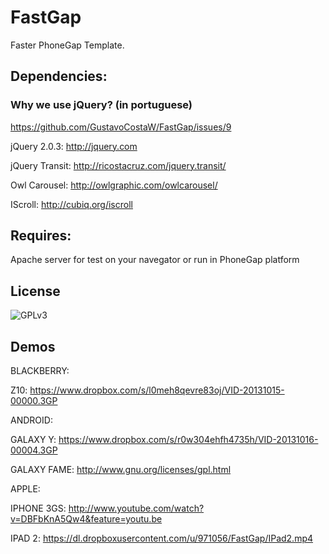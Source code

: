 FastGap
=======

Faster PhoneGap Template.

<h2>Dependencies:</h2>


<h3>Why we use jQuery? (in portuguese) </h3>

https://github.com/GustavoCostaW/FastGap/issues/9

jQuery 2.0.3:
http://jquery.com

jQuery Transit:
http://ricostacruz.com/jquery.transit/

Owl Carousel:
http://owlgraphic.com/owlcarousel/

IScroll:
http://cubiq.org/iscroll

<h2>Requires:</h2>

Apache server for test on your navegator or run in PhoneGap platform


<h2>License</h2>

![GPLv3](http://www.gnu.org/graphics/agplv3-88x31.png)


<h2>Demos</h2>


BLACKBERRY:

Z10:
https://www.dropbox.com/s/l0meh8qevre83oj/VID-20131015-00000.3GP



ANDROID:

GALAXY Y:
https://www.dropbox.com/s/r0w304ehfh4735h/VID-20131016-00004.3GP

GALAXY FAME:
http://www.gnu.org/licenses/gpl.html


APPLE:

IPHONE 3GS:
http://www.youtube.com/watch?v=DBFbKnA5Qw4&feature=youtu.be

IPAD 2:
https://dl.dropboxusercontent.com/u/971056/FastGap/IPad2.mp4


